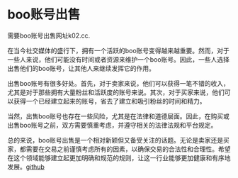 # boo账号出售

需要boo账号出售网址k02.cc. 

在当今社交媒体的盛行下，拥有一个活跃的boo账号变得越来越重要。然而，对于一些人来说，他们可能没有时间或者资源来维护一个boo账号。因此，一些人选择出售他们的boo账号，让其他人来继续发挥它的作用。

出售boo账号有很多好处。首先，对于卖家来说，他们可以获得一笔不错的收入，尤其是对于那些拥有大量粉丝和活跃度的账号来说。其次，对于买家来说，他们可以获得一个已经建立起来的账号，省去了建立和吸引粉丝的时间和精力。

当然，出售boo账号也存在一些风险，尤其是在法律和道德层面。因此，在购买或出售boo账号之前，双方需要慎重考虑，并遵守相关的法律法规和平台规定。

总的来说，boo账号出售是一个相对新颖但又备受关注的话题。无论是卖家还是买家，都需要在交易之前谨慎考虑所有的因素，以确保交易的合法性和合理性。希望在这个领域能够建立起更加明确和规范的规则，让这一行业能够更加健康和有序地发展。[github](https://github.com)
